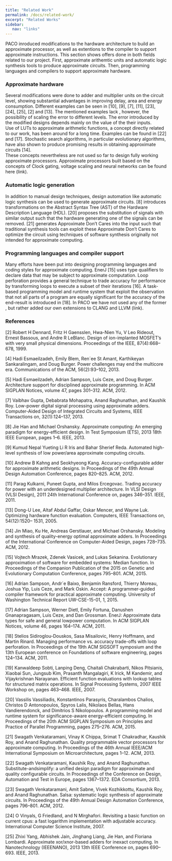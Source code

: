 ```yaml
---
title: "Related Work"
permalink: /docs/related-work/
excerpt: "Related Works"
sidebar:
   nav: "links"
---
```


PACO inroduced modifications to the hardware architecture to build an approximate processor, as well as extentions to the compiler to support approximate instructions. This section shows offers done in both fields related to our project. First, approximate arithemtic units and automatic logic synthesis tools to produce approximate circuits. Then, programming languages and compilers to support approximate hardware.

### Approximate hardware

Several modifications were done to adder and multiplier units on the circuit level, showing substantial advantages in improving delay, area and energy consumption. Different examples can be seen in [10], [9], [7], [11], [23], [24], [25], [2] and [13]. The mentioned examples lack , however, the possibility of scaling the error to different levels. The error introduced by the modified designs depends mainly on the value of the their inputs.  
Use of LUTs to approximate arithmetic functions, a concept directly related to our work, has been around for a long time. Examples can be found in [22] and [17]. Stochastic search algorithms, in particular evolutionary algorithms, have also shown to
produce promising results in obtaining approximate circuits [14].  
These concepts nevertheless are not used so far to design fully working approximate processors. Approximate processors built based on the concepts of Clock gating, voltage scaling and neural networks can be found here (link).

### Automatic logic generation

In addition to manual design techniques, design automation like automatic logic synthesis can be used to generate approximate circuits. [8] introduces transformations on the Abstract Syntax Tree (AST) of the Hardware Description Language (HDL). [20]
proposes the substitution of signals with similar output such that the hardware generating one of the signals can be removed. [21] generates Approximate Don’t Cares into the input such that traditional synthesis tools can exploit these Approximate Don’t Cares to
optimize the circuit using techniques of software synthesis originally not intended for approximate computing. 

### Programming languages and compiler support

 Many efforts have been put into designing programming languages and coding styles for approximate computing. EnerJ [15] uses type qualifiers to declare data that may be subject to approximate computation. Loop perforation
provides a general technique to trade accuracy for performance by transforming loops to
execute a subset of their iterations [16]. A task-based programming model and runtime
system that exploit the observation that not all parts of a program are equally significant
for the accuracy of the end-result is introduced in [18]. In  PACO we have not used any of the former , but rather added our own extensions to CLANG and LLVM (link). 

### References

[2] Robert H Dennard, Fritz H Gaensslen, Hwa-Nien Yu, V Leo Rideout, Ernest Bassous, and Andre R LeBlanc. Design of ion-implanted MOSFET’s with very small
physical dimensions. Proceedings of the IEEE, 87(4):668–678, 1999.  

[4] Hadi Esmaeilzadeh, Emily Blem, Ren´ee St Amant, Karthikeyan Sankaralingam,
and Doug Burger. Power challenges may end the multicore era. Communications
of the ACM, 56(2):93–102, 2013.  

[5] Hadi Esmaeilzadeh, Adrian Sampson, Luis Ceze, and Doug Burger. Architecture
support for disciplined approximate programming. In ACM SIGPLAN Notices,
volume 47, pages 301–312. ACM, 2012.  

[7] Vaibhav Gupta, Debabrata Mohapatra, Anand Raghunathan, and Kaushik Roy.
Low-power digital signal processing using approximate adders. Computer-Aided
Design of Integrated Circuits and Systems, IEEE Transactions on, 32(1):124–137,
2013.  

[8] Jie Han and Michael Orshansky. Approximate computing: An emerging paradigm
for energy-efficient design. In Test Symposium (ETS), 2013 18th IEEE European,
pages 1–6. IEEE, 2013.  

[9] Kumud Nepal Yueting Li R Iris and Bahar Sherief Reda. Automated high-level
synthesis of low power/area approximate computing circuits.  

[10] Andrew B Kahng and Seokhyeong Kang. Accuracy-configurable adder for approximate arithmetic designs. In Proceedings of the 49th Annual Design Automation
Conference, pages 820–825. ACM, 2012.  

[11] Parag Kulkarni, Puneet Gupta, and Milos Ercegovac. Trading accuracy for power
with an underdesigned multiplier architecture. In VLSI Design (VLSI Design),
2011 24th International Conference on, pages 346–351. IEEE, 2011.  

[13] Dong-U Lee, Altaf Abdul Gaffar, Oskar Mencer, and Wayne Luk. Optimizing
hardware function evaluation. Computers, IEEE Transactions on, 54(12):1520–
1531, 2005.  

[14] Jin Miao, Ku He, Andreas Gerstlauer, and Michael Orshansky. Modeling and synthesis of quality-energy optimal approximate adders. In Proceedings of the International Conference on Computer-Aided Design, pages 728–735. ACM, 2012.  

[15] Vojtech Mrazek, Zdenek Vasicek, and Lukas Sekanina. Evolutionary approximation
of software for embedded systems: Median function. In Proceedings of the Companion Publication of the 2015 on Genetic and Evolutionary Computation Conference,
pages 795–801. ACM, 2015.  

[16] Adrian Sampson, Andr´e Baixo, Benjamin Ransford, Thierry Moreau, Joshua Yip,
Luis Ceze, and Mark Oskin. Accept: A programmer-guided compiler framework
for practical approximate computing. University of Washington Technical Report
UW-CSE-15-01, 1, 2015.  

[17] Adrian Sampson, Werner Dietl, Emily Fortuna, Danushen Gnanapragasam, Luis
Ceze, and Dan Grossman. EnerJ: Approximate data types for safe and general lowpower computation. In ACM SIGPLAN Notices, volume 46, pages 164–174. ACM,
2011.  

[18] Stelios Sidiroglou-Douskos, Sasa Misailovic, Henry Hoffmann, and Martin Rinard.
Managing performance vs. accuracy trade-offs with loop perforation. In Proceedings of the 19th ACM SIGSOFT symposium and the 13th European conference on
Foundations of software engineering, pages 124–134. ACM, 2011.  

[19] Kanwaldeep Sobti, Lanping Deng, Chaitali Chakrabarti, Nikos Pitsianis, Xiaobai
Sun, Jungsub Kim, Prasanth Mangalagiri, K Irick, M Kandemir, and Vijaykrishnan
Narayanan. Efficient function evaluations with lookup tables for structured matrix
operations. In Signal Processing Systems, 2007 IEEE Workshop on, pages 463–468.
IEEE, 2007.  

[20] Vassilis Vassiliadis, Konstantinos Parasyris, Charalambos Chalios, Christos D
Antonopoulos, Spyros Lalis, Nikolaos Bellas, Hans Vandierendonck, and Dimitrios S
Nikolopoulos. A programming model and runtime system for significance-aware
energy-efficient computing. In Proceedings of the 20th ACM SIGPLAN Symposium
on Principles and Practice of Parallel Programming, pages 275–276. ACM, 2015.  

[21] Swagath Venkataramani, Vinay K Chippa, Srimat T Chakradhar, Kaushik Roy,
and Anand Raghunathan. Quality programmable vector processors for approximate
computing. In Proceedings of the 46th Annual IEEE/ACM International Symposium
on Microarchitecture, pages 1–12. ACM, 2013.  

[22] Swagath Venkataramani, Kaushik Roy, and Anand Raghunathan. Substitute-andsimplify: a unified design paradigm for approximate and quality configurable circuits. In Proceedings of the Conference on Design, Automation and Test in Europe,
pages 1367–1372. EDA Consortium, 2013.  

[23] Swagath Venkataramani, Amit Sabne, Vivek Kozhikkottu, Kaushik Roy, and Anand
Raghunathan. Salsa: systematic logic synthesis of approximate circuits. In Proceedings of the 49th Annual Design Automation Conference, pages 796–801. ACM,
2012.  

[24] O Vinyals, G Friedland, and N Mirghafori. Revisiting a basic function on current
cpus: a fast logarithm implementation with adjustable accuracy. International
Computer Science Institute, 2007.  

[25] Zhixi Yang, Abhishek Jain, Jinghang Liang, Jie Han, and Floriana Lombardi. Approximate xor/xnor-based adders for inexact computing. In Nanotechnology (IEEENANO), 2013 13th IEEE Conference on, pages 690–693. IEEE, 2013.  
